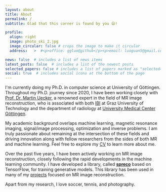 ```yaml
---
layout: about
title: About
permalink: /
subtitle: Glad that this corner is found by you 😃!

profile:
  align: right
  image: photo_ski_2.jpg
  image_circular: false # crops the image to make it circular
  address:   >  #<p>office: ggluo@github</p><p>email: luoguan5@gmail.com</p><p>Göttingen, Germany</p>

news: false  # includes a list of news items
latest_posts: false  # includes a list of the newest posts
selected_papers: false # includes a list of papers marked as "selected={true}"
social: true  # includes social icons at the bottom of the page
---
```


I'm currently doing my Ph.D. in computer science at University of Göttingen. Throughout my Ph.D. journey since 2020, I have been working closely with [Prof. Dr. Martin Uecker](https://scholar.google.com/citations?user=r7BG-ZYAAAAJ&hl=en), a renowned expert in the field of MR image reconstruction, who is associated with both [IBI](https://www.tugraz.at/institute/ibi/institute/team/) at Graz University of Technology and the department of radiology at [University Medical Center Göttingen](https://radiologie.umg.eu/forschung/arbeitsgruppen/kardiovaskulaere-mrt-forschung-computational-mri-ag-uecker/).

My academic background overlaps machine learning, magnetic resonance imaging, signal/image processing, optimization and inverse problems. 
I am truly passionate about remaining at the intersection of these fields and driving innovation along with fellow researchers from the sides of both MR and machine learning. Feel free to explore my [CV](/assets/pdf/cv.pdf) to learn more about me.

Over the past five years, I have been actively working on MR image reconstruction, closely following the rapid developments in the machine learning community. 
I have developed a library, called **[spreco](https://pypi.org/project/spreco/)** based on TensorFlow, for training generative models. This library has been used in many of my [projects](/projects/) focused on MR image reconstruction.


Apart from my research, I love soccer, tennis, and photography. 

